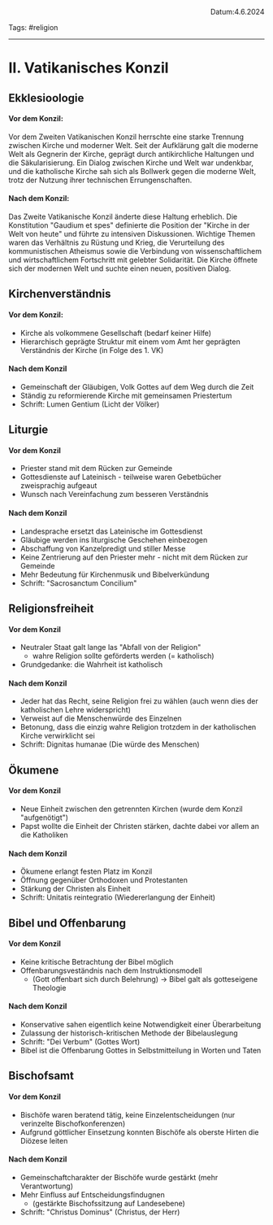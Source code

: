 <p align="right">Datum:4.6.2024</p>

Tags: #religion 

---

# II. Vatikanisches Konzil

## Ekklesioologie
#### Vor dem Konzil:
Vor dem Zweiten Vatikanischen Konzil herrschte eine starke Trennung zwischen Kirche und
moderner Welt. Seit der Aufklärung galt die moderne Welt als Gegnerin der Kirche, geprägt
durch antikirchliche Haltungen und die Säkularisierung. Ein Dialog zwischen Kirche und Welt
war undenkbar, und die katholische Kirche sah sich als Bollwerk gegen die moderne Welt, trotz der Nutzung ihrer technischen Errungenschaften.

#### Nach dem Konzil:
Das Zweite Vatikanische Konzil änderte diese Haltung erheblich. Die Konstitution "Gaudium et spes" definierte die Position der "Kirche in der Welt von heute" und führte zu intensiven
Diskussionen. Wichtige Themen waren das Verhältnis zu Rüstung und Krieg, die Verurteilung
des kommunistischen Atheismus sowie die Verbindung von wissenschaftlichem und
wirtschaftlichem Fortschritt mit gelebter Solidarität. Die Kirche öffnete sich der modernen Welt  und suchte einen neuen, positiven Dialog.

## Kirchenverständnis
#### Vor dem Konzil:
- Kirche als volkommene Gesellschaft (bedarf keiner Hilfe)
- Hierarchisch geprägte Struktur mit einem vom Amt her geprägten Verständnis der Kirche (in Folge des 1. VK)

#### Nach dem Konzil
- Gemeinschaft der Gläubigen, Volk Gottes auf dem Weg durch die Zeit
- Ständig zu reformierende Kirche mit gemeinsamen Priestertum
- Schrift: Lumen Gentium (Licht der Völker)


## Liturgie
#### Vor dem Konzil
- Priester stand mit dem Rücken zur Gemeinde
- Gottesdienste auf Lateinisch - teilweise waren Gebetbücher zweisprachig aufgeaut
- Wunsch nach Vereinfachung zum besseren Verständnis

#### Nach dem Konzil
- Landesprache ersetzt das Lateinische im Gottesdienst
- Gläubige werden ins liturgische Geschehen einbezogen
- Abschaffung von Kanzelpredigt und stiller Messe
- Keine Zentrierung auf den Priester mehr - nicht mit dem Rücken zur Gemeinde
- Mehr Bedeutung für Kirchenmusik und Bibelverkündung
- Schrift: "Sacrosanctum Concilium"


## Religionsfreiheit
#### Vor dem Konzil
- Neutraler Staat galt lange las "Abfall von der Religion"
	- wahre Religion sollte geförderts werden (= katholisch)
- Grundgedanke: die Wahrheit ist katholisch

#### Nach dem Konzil
- Jeder hat das Recht, seine Religion frei zu wählen (auch wenn dies der katholischen Lehre  widerspricht)
- Verweist auf die Menschenwürde des Einzelnen
- Betonung, dass die einzig wahre Religion trotzdem in der katholischen Kirche verwirklicht sei
- Schrift: Dignitas humanae (Die würde des Menschen)


## Ökumene
#### Vor dem Konzil
- Neue Einheit zwischen den getrennten Kirchen (wurde dem Konzil "aufgenötigt")
- Papst wollte die Einheit der Christen stärken, dachte dabei vor allem an die Katholiken
#### Nach dem Konzil
- Ökumene erlangt festen Platz im Konzil
- Öffnung gegenüber Orthodoxen und Protestanten
- Stärkung der Christen als Einheit
- Schrift: Unitatis reintegratio (Wiedererlangung der Einheit)


## Bibel und Offenbarung
#### Vor dem Konzil
- Keine kritische Betrachtung der Bibel möglich
- Offenbarungsveständnis nach dem Instruktionsmodell
	- (Gott offenbart sich durch Belehrung) → Bibel galt als gotteseigene Theologie

#### Nach dem Konzil
- Konservative sahen eigentlich keine Notwendigkeit einer Überarbeitung 
- Zulassung der historisch-kritischen Methode der Bibelauslegung
- Schrift: "Dei Verbum" (Gottes Wort)
- Bibel ist die Offenbarung Gottes in Selbstmitteilung in Worten und Taten

## Bischofsamt

#### Vor dem Konzil
- Bischöfe waren beratend tätig, keine Einzelentscheidungen (nur verinzelte Bischofkonferenzen)
- Aufgrund göttlicher Einsetzung konnten Bischöfe als oberste Hirten die Diözese leiten

#### Nach dem Konzil
- Gemeinschaftcharakter der Bischöfe wurde gestärkt (mehr Verantwortung)
- Mehr Einfluss auf Entscheidungsfindugnen 
	- (gestärkte Bischofssitzung auf Landesebene)
- Schrift: "Christus Dominus" (Christus, der Herr)
